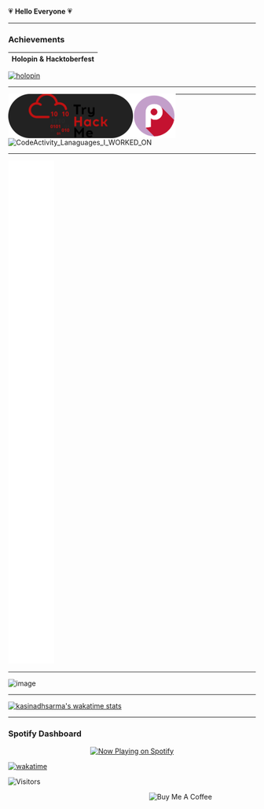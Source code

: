 💗 **Hello Everyone** 💗  

---

### Achievements  

| Holopin & Hacktoberfest |  
| - |  
[![holopin](https://holopin.me/kasinadhsarma)](https://holopin.io/@kasinadhsarma)  

---

<a href="https://tryhackme.com/p/kasinadhsarma" target="_blank">
  <img src="img/tryhackme.png" align="left" alt="TryHackMe" style="height:90px;">
</a>  
<a href="https://play.picoctf.org/users/kasinadhsarma" target="_blank">
  <img src="img/picoctf.png" align="left" alt="PicoCTF" style="height:90px;">
</a>  

---

![CodeActivity_Lanaguages_I_WORKED_ON](https://wakatime.com/share/@kasinadhsarma/44477e3c-1801-4673-b4ea-0c5fbbc4ea82.svg)

---

![GitHub Metrics](github-metrics.svg)  

---

![image](https://github.com/user-attachments/assets/3d69accc-ba0e-4d9a-adba-9361eb4b19f8)

---

[![kasinadhsarma's wakatime stats](https://github-readme-stats.vercel.app/api/wakatime?username=kasinadhsarma&layout=compact)](https://github.com/kasinadhsarma/github-readme-stats)


---
### Spotify Dashboard  

<a href="https://github.com/kasinadhsarma/spotify_dashbord" target="_blank">
  <p align="center">
    <img src="https://spotify-dashbord.vercel.app/api/now-playing" alt="Now Playing on Spotify">
  </p>
</a>  

[![wakatime](https://wakatime.com/badge/user/9849b760-c9b2-46e7-b469-271f5faa6c63.svg)](https://wakatime.com/@9849b760-c9b2-46e7-b469-271f5faa6c63)

![Visitors](https://api.visitorbadge.io/api/visitors?path=https%3A%2F%2Fgithub.com%2Fkasinadhsarma&countColor=%23ff8a65)  

<a href="https://www.buymeacoffee.com/kasinadhsarma" target="_blank">
  <img src="https://cdn.buymeacoffee.com/buttons/v2/default-red.png" align="right" alt="Buy Me A Coffee" style="height:60px;width:217px;">
</a>  
